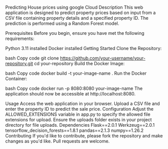 Predicting House prices using google Cloud
Description
This web application is designed to predict property prices based on input from a CSV file containing property details and a specified property ID. The prediction is performed using a Random Forest model.

Prerequisites
Before you begin, ensure you have met the following requirements:

Python 3.11 installed
Docker installed
Getting Started
Clone the Repository:

bash
Copy code
git clone https://github.com/your-username/your-repository.git
cd your-repository
Build the Docker Image:

bash
Copy code
docker build -t your-image-name .
Run the Docker Container:

bash
Copy code
docker run -p 8080:8080 your-image-name
The application should now be accessible at http://localhost:8080.

Usage
Access the web application in your browser.
Upload a CSV file and enter the property ID to predict the sale price.
Configuration
Adjust the ALLOWED_EXTENSIONS variable in app.py to specify the allowed file extensions for upload.
Ensure the uploads folder exists in your project directory for file uploads.
Dependencies
Flask==2.0.1
Werkzeug==2.0.1
tensorflow_decision_forests==1.8.1
pandas==2.1.3
numpy==1.26.2
Contributing
If you'd like to contribute, please fork the repository and make changes as you'd like. Pull requests are welcome.
